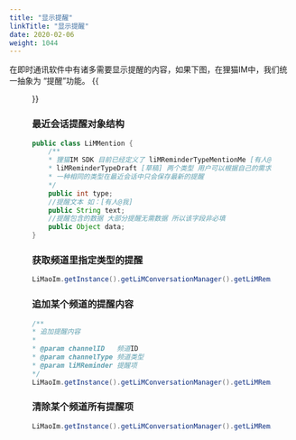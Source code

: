 ```yaml
---
title: "显示提醒"
linkTitle: "显示提醒"
date: 2020-02-06
weight: 1044
---
```



在即时通讯软件中有诸多需要显示提醒的内容，如果下图，在狸猫IM中，我们统一抽象为 “提醒”功能。
{{<figure src ="../reminder.png" title ="">}}

### 最近会话提醒对象结构
```java
public class LiMMention {
    /**
    * 狸猫IM SDK 目前已经定义了 liMReminderTypeMentionMe [有人@我]
    * liMReminderTypeDraft [草稿] 两个类型 用户可以根据自己的需求自定义类型，
    * 一种相同的类型在最近会话中只会保存最新的提醒
    */
    public int type;
    //提醒文本 如：[有人@我]
    public String text;
    //提醒包含的数据 大部分提醒无需数据 所以该字段非必填
    public Object data;
}
```

###  获取频道里指定类型的提醒
```java
LiMaoIm.getInstance().getLiMConversationManager().getLiMReminderManager().getReminder(channelID, channelType, LiMMentionType.liMReminderTypeDraft);
```

### 追加某个频道的提醒内容
```java
/**
* 追加提醒内容
*
* @param channelID   频道ID
* @param channelType 频道类型
* @param liMReminder 提醒项
*/
LiMaoIm.getInstance().getLiMConversationManager().getLiMReminderManager().appendReminder(channelId, channelType, liMReminder);
```

### 清除某个频道所有提醒项
```java
LiMaoIm.getInstance().getLiMConversationManager().getLiMReminderManager().clearAllReminder(channelId, channelType);
```